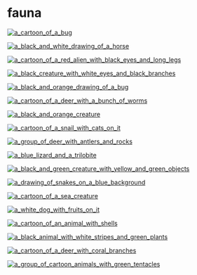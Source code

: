 # fauna

<a href="a_cartoon_of_a_bug.png"><img alt="a_cartoon_of_a_bug" src="a_cartoon_of_a_bug.png"></a>

<a href="a_black_and_white_drawing_of_a_horse.png"><img alt="a_black_and_white_drawing_of_a_horse" src="a_black_and_white_drawing_of_a_horse.png"></a>

<a href="a_cartoon_of_a_red_alien_with_black_eyes_and_long_legs.png"><img alt="a_cartoon_of_a_red_alien_with_black_eyes_and_long_legs" src="a_cartoon_of_a_red_alien_with_black_eyes_and_long_legs.png"></a>

<a href="a_black_creature_with_white_eyes_and_black_branches.png"><img alt="a_black_creature_with_white_eyes_and_black_branches" src="a_black_creature_with_white_eyes_and_black_branches.png"></a>

<a href="a_black_and_orange_drawing_of_a_bug.png"><img alt="a_black_and_orange_drawing_of_a_bug" src="a_black_and_orange_drawing_of_a_bug.png"></a>

<a href="a_cartoon_of_a_deer_with_a_bunch_of_worms.png"><img alt="a_cartoon_of_a_deer_with_a_bunch_of_worms" src="a_cartoon_of_a_deer_with_a_bunch_of_worms.png"></a>

<a href="a_black_and_orange_creature.png"><img alt="a_black_and_orange_creature" src="a_black_and_orange_creature.png"></a>

<a href="a_cartoon_of_a_snail_with_cats_on_it.png"><img alt="a_cartoon_of_a_snail_with_cats_on_it" src="a_cartoon_of_a_snail_with_cats_on_it.png"></a>

<a href="a_group_of_deer_with_antlers_and_rocks.png"><img alt="a_group_of_deer_with_antlers_and_rocks" src="a_group_of_deer_with_antlers_and_rocks.png"></a>

<a href="a_blue_lizard_and_a_trilobite.png"><img alt="a_blue_lizard_and_a_trilobite" src="a_blue_lizard_and_a_trilobite.png"></a>

<a href="a_black_and_green_creature_with_yellow_and_green_objects.png"><img alt="a_black_and_green_creature_with_yellow_and_green_objects" src="a_black_and_green_creature_with_yellow_and_green_objects.png"></a>

<a href="a_drawing_of_snakes_on_a_blue_background.png"><img alt="a_drawing_of_snakes_on_a_blue_background" src="a_drawing_of_snakes_on_a_blue_background.png"></a>

<a href="a_cartoon_of_a_sea_creature.png"><img alt="a_cartoon_of_a_sea_creature" src="a_cartoon_of_a_sea_creature.png"></a>

<a href="a_white_dog_with_fruits_on_it.png"><img alt="a_white_dog_with_fruits_on_it" src="a_white_dog_with_fruits_on_it.png"></a>

<a href="a_cartoon_of_an_animal_with_shells.png"><img alt="a_cartoon_of_an_animal_with_shells" src="a_cartoon_of_an_animal_with_shells.png"></a>

<a href="a_black_animal_with_white_stripes_and_green_plants.png"><img alt="a_black_animal_with_white_stripes_and_green_plants" src="a_black_animal_with_white_stripes_and_green_plants.png"></a>

<a href="a_cartoon_of_a_deer_with_coral_branches.png"><img alt="a_cartoon_of_a_deer_with_coral_branches" src="a_cartoon_of_a_deer_with_coral_branches.png"></a>

<a href="a_group_of_cartoon_animals_with_green_tentacles.png"><img alt="a_group_of_cartoon_animals_with_green_tentacles" src="a_group_of_cartoon_animals_with_green_tentacles.png"></a>

